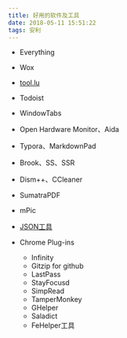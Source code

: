 ```yaml
---
title: 好用的软件及工具
date: 2018-05-11 15:51:22
tags: 安利
---
```


* Everything
* Wox
* [tool.lu](https://tool.lu)
* Todoist
* WindowTabs
* Open Hardware Monitor、Aida
* Typora、MarkdownPad
* Brook、SS、SSR
* Dism++、CCleaner
* SumatraPDF
* mPic
* [JSON工具](https://ctool.me/)
* Chrome Plug-ins

  * Infinity
  * Gitzip for github
  * LastPass
  * StayFocusd
  * SimpRead
  * TamperMonkey
  * GHelper
  * Saladict
  * FeHelper工具




